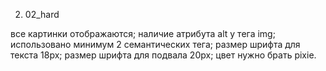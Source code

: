 2) 02_hard
 
все картинки отображаются; 
наличие атрибута alt у тега img; 
использовано минимум 2 семантических тега; 
размер шрифта для текста 18px; 
размер шрифта для подвала 20px; 
цвет нужно брать pixie.